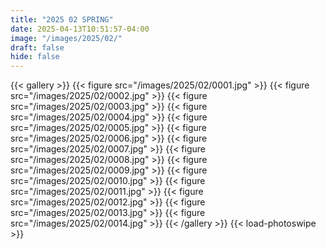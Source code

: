 ```yaml
---
title: "2025 02 SPRING"
date: 2025-04-13T10:51:57-04:00
image: "/images/2025/02/"
draft: false
hide: false
---
```

{{< gallery >}}
	{{< figure src="/images/2025/02/0001.jpg" >}}
	{{< figure src="/images/2025/02/0002.jpg" >}}
	{{< figure src="/images/2025/02/0003.jpg" >}}
	{{< figure src="/images/2025/02/0004.jpg" >}}
	{{< figure src="/images/2025/02/0005.jpg" >}}
	{{< figure src="/images/2025/02/0006.jpg" >}}
	{{< figure src="/images/2025/02/0007.jpg" >}}
	{{< figure src="/images/2025/02/0008.jpg" >}}
	{{< figure src="/images/2025/02/0009.jpg" >}}
	{{< figure src="/images/2025/02/0010.jpg" >}}
	{{< figure src="/images/2025/02/0011.jpg" >}}
	{{< figure src="/images/2025/02/0012.jpg" >}}
	{{< figure src="/images/2025/02/0013.jpg" >}}
	{{< figure src="/images/2025/02/0014.jpg" >}}
{{< /gallery >}}
{{< load-photoswipe >}}


